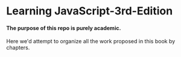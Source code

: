 # Learning JavaScript-3rd-Edition

#### The purpose of this repo is purely academic.

Here we'd attempt to organize all the work proposed in this book by chapters.
